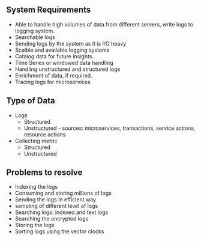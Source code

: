 ## System Requirements
- Able to handle high volumes of data from different servers, write logs to logging system.
- Searchable logs
- Sending logs by the system as it is I/O heavy
- Scalble and available logging systems
- Catalog data for future insights.
- Time Series or windowed data handling
- Handling unstructured and structured logs
- Enrichment of data, if required.
- Tracing logs for microservices
 
## Type of Data
- Logs
    - Structured
    - Unstructured - sources: microservices, transactions, service actions, resource actions
- Collecting metric
    - Structured
    - Unstructured
 
## Problems to resolve
- Indexing the logs
- Consuming and storing millions of logs
- Sending the logs in efficient way
- sampling of different level of logs
- Searching logs: indexed and text logs
- Searching the encrypted logs
- Storing the logs
- Sorting logs using the vector clocks
